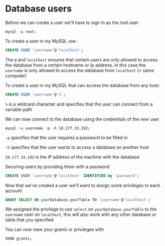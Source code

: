 # Database users

Before we can create a user we'll have to sign in as the root user
 ```shell
 mysql -u root;
 ```

To create a user in my MySQL use :
```sql
CREATE USER 'username'@'localhost';
```
The `@` and `localhost` ensures that certain users are only allowed to access the database from a certain hostname or Ip address.
In this case the `username` is only allowed to access the database from `localhost` (= same computer)

To create a user in my MySQL that can access the database from any host:
```sql
CREATE USER 'username'@'%';
```
`%` is a wildcard character and specifies that the user can connect from a variable path

We can now connect to the database using the credentials of the new user
```shell
mysql -u username -p -h 10.177.33.192;
```
`-p` specifies that the user requires a password to be filled in

`-h` specifies that the user wants to access a database on another host

`10.177.33.192` is the IP address of the machine with the database

Securing users by providing them with a password
```sql
CREATE USER 'username'@'localhost' IDENTIFIED by 'password';
```
Now that we've created a user we'll want to assign some privileges to each account
```sql
GRANT SELECT ON yourDatabase.yourTable TO 'username'@'localhost';
```
We assigned the privilege to use `select` on `yourDatabase.yourTable` to the `username` user on `localhost`,
this will also work with any other database or table that you specified

You can now view your grants or privileges with
```sql
SHOW grants;
```

